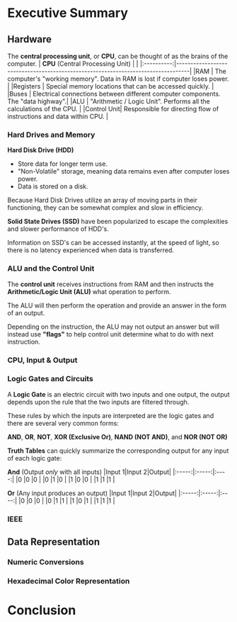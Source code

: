 # Executive Summary
## Hardware
The **central processing unit**, or **CPU**, can be thought of as the brains of the computer.
| **CPU** (Central Processing Unit)        |                                                    |
|:----------:|----------------------------------------------------------------------------------|
|RAM         | The computer's "working memory". Data in RAM is lost if computer loses power.    | 
|Registers   | Special memory locations that can be accessed quickly.                           |
|Buses       | Electrical connections between different computer components. The "data highway".|
|ALU         | "Arithmetic / Logic Unit". Performs all the calculations of the CPU.             |
|Control Unit| Responsible for directing flow of instructions and data within CPU.              |
### Hard Drives and Memory
**Hard Disk Drive (HDD)**
- Store data for longer term use. 
- "Non-Volatile" storage, meaning data remains even after computer loses power.
- Data is stored on a disk.

Because Hard Disk Drives utilize an array of moving parts in their functioning, they can be somewhat complex and slow in efficiency. 

**Solid State Drives (SSD)** have been popularized to escape the complexities and slower performance of HDD's.

Information on SSD's can be accessed instantly, at the speed of light, so there is no latency experienced when data is transferred.

### ALU and the Control Unit
The **control unit** receives instructions from RAM and then instructs the **Arithmetic/Logic Unit (ALU)** what operation to perform.

The ALU will then perform the operation and provide an answer in the form of an output. 

Depending on the instruction, the ALU may not output an answer but will instead use **"flags"** to help control unit determine what to do with next instruction.

### CPU, Input & Output
### Logic Gates and Circuits

A **Logic Gate** is an electric circuit with two inputs and one output, the output depends upon the rule that the two inputs are filtered through.

These rules by which the inputs are interpreted are the logic gates and there are several very common forms:

**AND**, **OR**, **NOT**, **XOR (Exclusive Or)**, **NAND (NOT AND)**, and **NOR (NOT OR)**

**Truth Tables** can quickly summarize the corresponding output for any input of each logic gate:

**And** (Output *only* with all inputs)
|Input 1|Input 2|Output|
|:-----:|:-----:|:----:|
|0      |0      |0     |
|0      |1      |0     |
|1      |0      |0     |
|1      |1      |1     |

**Or** (Any input produces an output)
|Input 1|Input 2|Output|
|:-----:|:-----:|:----:|
|0      |0      |0     |
|0      |1      |1     |
|1      |0      |1     |
|1      |1      |1     |



### IEEE
## Data Representation
### Numeric Conversions
### Hexadecimal Color Representation
# Conclusion
